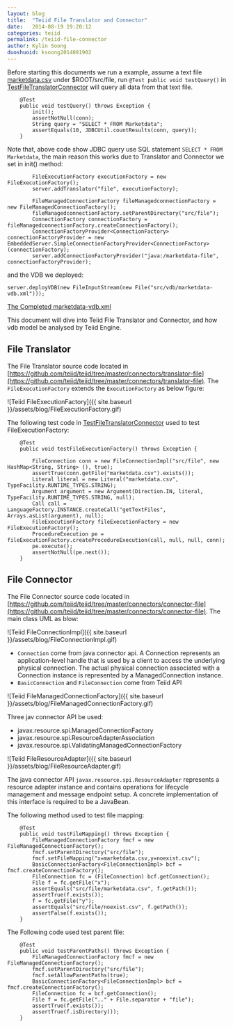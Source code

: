```yaml
---
layout: blog
title:  "Teiid File Translator and Connector"
date:   2014-08-19 19:20:12
categories: teiid
permalink: /teiid-file-connector
author: Kylin Soong
duoshuoid: ksoong2014081902
---
```


Before starting this documents we run a example, assume a text file [marketdata.csv](https://github.com/kylinsoong/teiid-samples/blob/master/teiid-quickstart/src/file/marketdata.csv) under $ROOT/src/file, run `@Test public void testQuery()` in [TestFileTranslatorConnector](https://github.com/kylinsoong/teiid-samples/blob/master/teiid-quickstart/src/test/java/com/teiid/quickstart/file/TestFileTranslatorConnector.java) will query all data from that text file.

~~~
	@Test
	public void testQuery() throws Exception {
		init();
		assertNotNull(conn);
		String query = "SELECT * FROM Marketdata";
		assertEquals(10, JDBCUtil.countResults(conn, query));
	}
~~~

Note that, above code show JDBC query use SQL statement `SELECT * FROM Marketdata`, the main reason this works due to Translator and Connector we set in init() method:

~~~
		FileExecutionFactory executionFactory = new FileExecutionFactory();
		server.addTranslator("file", executionFactory);
		
		FileManagedConnectionFactory fileManagedconnectionFactory = new FileManagedConnectionFactory();
		fileManagedconnectionFactory.setParentDirectory("src/file");
		ConnectionFactory connectionFactory = fileManagedconnectionFactory.createConnectionFactory();
		ConnectionFactoryProvider<ConnectionFactory> connectionFactoryProvider = new EmbeddedServer.SimpleConnectionFactoryProvider<ConnectionFactory>(connectionFactory);
		server.addConnectionFactoryProvider("java:/marketdata-file", connectionFactoryProvider);
~~~

and the VDB we deployed:

~~~
server.deployVDB(new FileInputStream(new File("src/vdb/marketdata-vdb.xml")));
~~~

[The Completed marketdata-vdb.xml](https://github.com/kylinsoong/teiid-samples/blob/master/teiid-quickstart/src/vdb/marketdata-vdb.xml)

This document will dive into Teiid File Translator and Connector, and how vdb model be analysed by Teiid Engine.

## File Translator

The File Translator source code located in [https://github.com/teiid/teiid/tree/master/connectors/translator-file](https://github.com/teiid/teiid/tree/master/connectors/translator-file). The `FileExecutionFactory` extends the `ExecutionFactory` as below figure:

![Teiid FileExecutionFactory]({{ site.baseurl }}/assets/blog/FileExecutionFactory.gif)

The following test code in [TestFileTranslatorConnector](https://github.com/kylinsoong/teiid-samples/blob/master/teiid-quickstart/src/test/java/com/teiid/quickstart/file/TestFileTranslatorConnector.java) used to test FileExecutionFactory:

~~~
	@Test
	public void testFileExecutionFactory() throws Exception {
		
		FileConnection conn = new FileConnectionImpl("src/file", new HashMap<String, String> (), true);
		assertTrue(conn.getFile("marketdata.csv").exists());
		Literal literal = new Literal("marketdata.csv", TypeFacility.RUNTIME_TYPES.STRING);
		Argument argument = new Argument(Direction.IN, literal, TypeFacility.RUNTIME_TYPES.STRING, null);
		Call call = LanguageFactory.INSTANCE.createCall("getTextFiles", Arrays.asList(argument), null);
		FileExecutionFactory fileExecutionFactory = new FileExecutionFactory();
		ProcedureExecution pe = fileExecutionFactory.createProcedureExecution(call, null, null, conn);
		pe.execute();
		assertNotNull(pe.next());
	}
~~~

## File Connector

The File Connector source code located in [https://github.com/teiid/teiid/tree/master/connectors/connector-file](https://github.com/teiid/teiid/tree/master/connectors/connector-file). The main class UML as blow:

![Teiid FileConnectionImpl]({{ site.baseurl }}/assets/blog/FileConnectionImpl.gif)

* `Connection` come from java connector api. A Connection represents an application-level handle that is used by a client to access the underlying physical connection. The actual physical connection associated with a Connection instance is represented by a ManagedConnection instance.
* `BasicConnection` and `FileConnection` come from Teiid API

![Teiid FileManagedConnectionFactory]({{ site.baseurl }}/assets/blog/FileManagedConnectionFactory.gif)

Three jav connector API be used:

* javax.resource.spi.ManagedConnectionFactory
* javax.resource.spi.ResourceAdapterAssociation
* javax.resource.spi.ValidatingManagedConnectionFactory

![Teiid FileResourceAdapter]({{ site.baseurl }}/assets/blog/FileResourceAdapter.gif)

The java connector API `javax.resource.spi.ResourceAdapter` represents a resource adapter instance and contains operations for lifecycle management and message endpoint setup. A concrete implementation of this interface is required to be a JavaBean.

The following method used to test file mapping:

~~~
	@Test
	public void testFileMapping() throws Exception {
		FileManagedConnectionFactory fmcf = new FileManagedConnectionFactory();
		fmcf.setParentDirectory("src/file");
		fmcf.setFileMapping("x=marketdata.csv,y=noexist.csv");
		BasicConnectionFactory<FileConnectionImpl> bcf = fmcf.createConnectionFactory();
		FileConnection fc = (FileConnection) bcf.getConnection();
		File f = fc.getFile("x");
		assertEquals("src/file/marketdata.csv", f.getPath());
		assertTrue(f.exists());
		f = fc.getFile("y");
		assertEquals("src/file/noexist.csv", f.getPath());
		assertFalse(f.exists());
	}
~~~

The Following code used test parent file:

~~~
	@Test
	public void testParentPaths() throws Exception {
		FileManagedConnectionFactory fmcf = new FileManagedConnectionFactory();
		fmcf.setParentDirectory("src/file");
		fmcf.setAllowParentPaths(true);
		BasicConnectionFactory<FileConnectionImpl> bcf = fmcf.createConnectionFactory();
		FileConnection fc = bcf.getConnection();
		File f = fc.getFile(".." + File.separator + "file");
		assertTrue(f.exists());
		assertTrue(f.isDirectory());
	}
~~~


